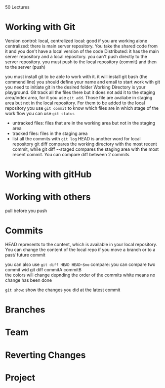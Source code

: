 50 Lectures
# Working with Git
Version control: local, centrelized
local: good if you are working alone
centralized: there is main server repository. You take the shared code from it and you don't have a local version of the code
Distributed: it has the main server repository and a local repository. you can't push directly to the server repository. you must push to the local repository (commit) and then to the server (push)

you must install git to be able to work with it. it will install git bash (the commend line)
you should define your name and email
to start work with git you need to initiate git in the desired folder
Working Directory is your playground. Git track all the files there but it does not add it to the staging area/index area, for it you use `git add`. Those file are avaliabe in staging area but not in the local repository. For them to be added to the local repository you use `git commit`
to know which files are in which stage of the work flow you can use `git status`
+ untracked files: files that are in the working area but not in the staging area
+ tracked files: files in the staging area
+ list all the commits with `git log`
HEAD is another word for local repository
git diff compares the working directory with the most recent commit, while git diff --staged compares the staging area with the most recent commit.
You can compare diff between 2 commits

# Working with gitHub


# Working with others
pull before you push



# Commits
 HEAD represents to the content, which is available in your local repository. You can change the content of the local repo if you move a branch or to a past/ future commit

you can also use 
`git diff HEAD HEAD~$no`
compare: you can compare two commit wid git diff commitA commitB  
the colors will change depnding the order of the commits
white means no change has been done

`git show`: show  the changes you did at the latest commit



# Branches
# Team
# Reverting Changes
# Project
